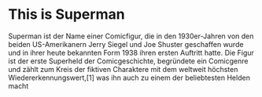 # This is Superman
Superman ist der Name einer Comicfigur, die in den 1930er-Jahren von den beiden US-Amerikanern Jerry Siegel und Joe Shuster geschaffen wurde und in ihrer heute bekannten Form 1938 ihren ersten Auftritt hatte.
Die Figur ist der erste Superheld der Comicgeschichte, begründete ein Comicgenre und zählt zum Kreis der fiktiven Charaktere mit dem weltweit höchsten Wiedererkennungswert,[1] was ihn auch zu einem der beliebtesten Helden macht